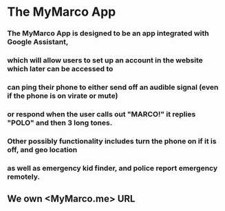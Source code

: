# The MyMarco App
### The MyMarco App is designed to be an app integrated with Google Assistant, 
### which will allow users to set up an account in the website which later can be accessed to
### can ping their phone to either send off an audible signal (even if the phone is on virate or mute)
### or respond when the user calls out "MARCO!" it replies "POLO" and then 3 long tones. 
### Other possibly functionality includes turn the phone on if it is off, and geo location
### as well as emergency kid finder, and police report emergency remotely.

## We own <MyMarco.me> URL

